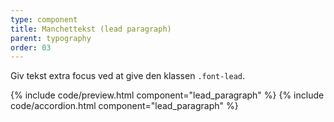 ```yaml
---
type: component
title: Manchettekst (lead paragraph)
parent: typography
order: 03
---
```



<p>Giv tekst extra focus ved at give den klassen <code>.font-lead</code>.</p>

{% include code/preview.html component="lead_paragraph" %}
{% include code/accordion.html component="lead_paragraph" %}
